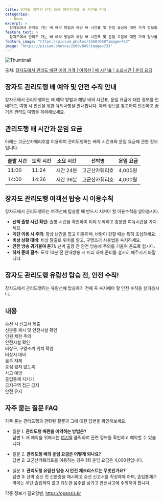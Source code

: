```yaml
---
title: 장자도 여객선 운임 요금 예약가격과 배 시간표 안내
categories:
  - News
excerpt: >
  장자도에서 관리도 가는 배 예약 방법과 해당 배 시간표 및 운임 요금에 대한 가격 정보를 안내 드리겠습니다. 안전하고 재밋는 관리도행 여행을 위해 아래 정보 참고하시기 바랍니다. 관리도행 배편 예약하기 👈 클릭장자도에서 관리도행 배 시간표출발 시간도착 시간소요 시간선박명요금11:0011:240시간 24분고군산카훼리호4,000원14:0014:360시간 36분고군산카훼리호4,000원관리도행 배편 예약하기 👈 클릭장자도에서 관리도행 여객선 탑승 시 이용수칙장자도에서 관리도행하는 여객선에 탑승할 때 반드시 지켜야 할 이용수칙을 알아봅시다. 중요한 내용: 1. 선박 출항 시간 확인: 출항 시간을 확인하여 미리 도착하고 충분한 여유시간을 가지세요. 2. 계단 이용 시 주의: 항상 난간을 잡고 이동하며, 바람이 강할..
feature_text: >
  장자도에서 관리도 가는 배 예약 방법과 해당 배 시간표 및 운임 요금에 대한 가격 정보를 안내 드리겠습니다. 안전하고 재밋는 관리도행 여행을 위해 아래 정보 참고하시기 바랍니다. 관리도행 배편 예약하기 👈 클릭장자도에서 관리도행 배 시간표출발 시간도착 시간소요 시간선박명요금11:0011:240시간 24분고군산카훼리호4,000원14:0014:360시간 36분고군산카훼리호4,000원관리도행 배편 예약하기 👈 클릭장자도에서 관리도행 여객선 탑승 시 이용수칙장자도에서 관리도행하는 여객선에 탑승할 때 반드시 지켜야 할 이용수칙을 알아봅시다. 중요한 내용: 1. 선박 출항 시간 확인: 출항 시간을 확인하여 미리 도착하고 충분한 여유시간을 가지세요. 2. 계단 이용 시 주의: 항상 난간을 잡고 이동하며, 바람이 강할..
feature_image: "https://picsum.photos/2560/600?image=733"
image: "https://picsum.photos/2560/600?image=733"
---
```


![Thumbnail](https://img1.daumcdn.net/thumb/R800x0/?scode=mtistory2&fname=https%3A%2F%2Fblog.kakaocdn.net%2Fdn%2Ft6CsM%2FbtsHBBZv3Py%2Fur4likAK3O0cOKkX6o6Bmk%2Fimg.webp)

<p>출처: <a href="https://opensis.kr/entry/%EC%9E%A5%EC%9E%90%EB%8F%84%EC%97%90%EC%84%9C-%EA%B4%80%EB%A6%AC%EB%8F%84-%EB%B0%B0%ED%8E%B8-%EC%98%88%EC%95%BD-%EA%B0%80%EA%B2%A9-%EC%97%AC%EA%B0%9D%EC%84%A0-%EB%B0%B0-%EC%8B%9C%EA%B0%84%ED%91%9C-%EC%86%8C%EC%9A%94%EC%8B%9C%EA%B0%84-%EC%9A%B4%EC%9E%84-%EC%9A%94%EA%B8%88" rel="dofollow">장자도에서 관리도 배편 예약 가격 | 여객선 | 배 시간표 | 소요시간 | 운임 요금</a> </p>

## 장자도 관리도행 배 예약 및 안전 수칙 안내

장자도에서 관리도행하는 배 예약 방법과 해당 배의 시간표, 운임 요금에 대한 정보를 안내하고, 여행 시 안전을 위한 유의사항을 안내합니다.
아래 정보를 참고하여 안전하고 즐거운 관리도 여행을 계획해보세요.

## 관리도행 배 시간과 운임 요금

아래는 고군산카훼리호를 이용하여 관리도행하는 배의 시간표와 운임 요금에 관한 정보입니다.

**출발 시간** | **도착 시간** | **소요 시간** | **선박명** | **운임 요금**  
---|---|---|---|---  
11:00 | 11:24 | 시간 24분 | 고군산카훼리호 | 4,000원  
14:00 | 14:36 | 시간 36분 | 고군산카훼리호 | 4,000원  
  
## 장자도 관리도행 여객선 탑승 시 이용수칙

장자도에서 관리도행하는 여객선에 탑승할 때 반드시 지켜야 할 이용수칙을 알아봅시다.

  * **선박 출항 시간 확인:** 출항 시간을 확인하여 미리 도착하고 충분한 여유시간을 가지세요.
  * **계단 이용 시 주의:** 항상 난간을 잡고 이동하며, 바람이 강할 때는 특히 조심하세요.
  * **비상 상황 대비:** 비상 탈출로 위치를 알고, 구명조끼 사용법을 숙지하세요.
  * **안전 방송 귀기울여 듣기:** 선박 출항 전 안전 방송에 주의를 기울여 듣도록 합시다.
  * **하차 준비 필수:** 도착 10분 전 안내방송 시 미리 하차 준비를 철저히 해주시기 바랍니다.

## 장자도 관리도행 유람선 탑승 전, 안전 수칙!

장자도에서 관리도행하는 유람선에 탑승하기 전에 꼭 숙지해야 할 안전 수칙을 살펴봅시다.

**내용**  
---  
승선 시 신고서 제출  
신분증 제시 및 안전시설 확인  
인원 제한 주의  
안전시설 확인  
비상구, 구명조끼 위치 확인  
비상시 대비  
음주 자제  
중심 잃지 않도록  
사고 예방  
출입통제 지키기  
금지구역 접근 금지  
안전 유지  
  
## 자주 묻는 질문 FAQ

자주 묻는 관리도행과 관련된 질문과 그에 대한 답변을 확인해보세요.

  * 질문 1. **관리도행 배편을 예약하는 방법은?**  
답변 1: 배 예약을 위해서는 [여기](예약링크)를 클릭하여 관련 정보를 확인하고 예약할 수 있습니다.

  * 질문 2. **관리도행 배의 운임 요금은 어떻게 되나요?**  
답변 2: 고군산카훼리호를 이용하는 경우 1회 운임 요금은 4,000원입니다.

  * 질문 3. **관리도행 유람선 탑승 시 안전 체크리스트는 무엇인가요?**  
답변 3: 선박 승선 전 신분증을 제시하고 승선 신고서를 작성해야 하며, 출입통제구역에는 무단 출입하지 않고 과도한 음주를 삼가고 안전사고에
주의해야 합니다.

 

각종 정보가 필요할땐, <a href="https://opensis.kr" rel="dofollow">https://opensis.kr</a>


